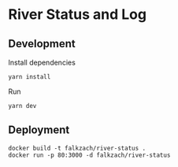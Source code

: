 # River Status and Log

## Development
Install dependencies
```
yarn install
```

Run
```
yarn dev
```
## Deployment
```
docker build -t falkzach/river-status .
docker run -p 80:3000 -d falkzach/river-status
```

